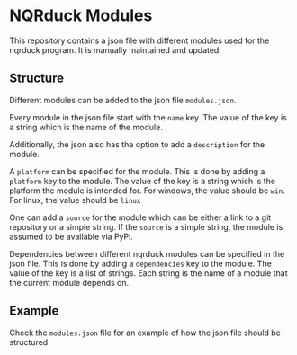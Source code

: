 # NQRduck Modules
This repository contains a json file with different modules used for the nqrduck program. 
It is manually maintained and updated.

## Structure
Different modules can be added to the json file `modules.json`. 

Every module in the json file start with the `name` key. The value of the key is a string which is the name of the module.

Additionally, the json also has the option to add a `description` for the module.

A `platform` can be specified for the module. This is done by adding a `platform` key to the module. The value of the key is a string which is the platform the module is intended for. For windows, the value should be `win`. For linux, the value should be `linux`

One can add a `source` for the module which can be either a link to a git repository or a simple string. 
If the `source` is a simple string, the module is assumed to be available via PyPi.

Dependencies between different nqrduck modules can be specified in the json file. This is done by adding a `dependencies` key to the module. The value of the key is a list of strings. Each string is the name of a module that the current module depends on.

## Example
Check the `modules.json` file for an example of how the json file should be structured.